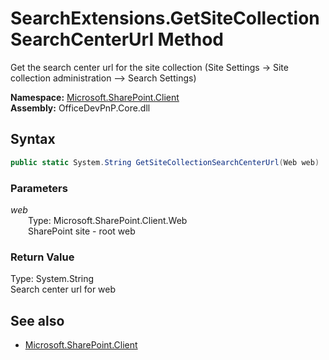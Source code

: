 # SearchExtensions.GetSiteCollectionSearchCenterUrl Method  
Get the search center url for the site collection (Site Settings -> Site collection administration --> Search Settings)  

**Namespace:** [Microsoft.SharePoint.Client](Microsoft.SharePoint.Client.md)  
**Assembly:** OfficeDevPnP.Core.dll  
## Syntax
```C#
public static System.String GetSiteCollectionSearchCenterUrl(Web web)
```
### Parameters
*web*  
&emsp;&emsp;Type: Microsoft.SharePoint.Client.Web  
&emsp;&emsp;SharePoint site - root web  
  
### Return Value
Type: System.String  
Search center url for web

## See also
- [Microsoft.SharePoint.Client](Microsoft.SharePoint.Client.md)
